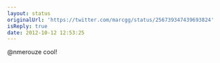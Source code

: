 ```yaml
---
layout: status
originalUrl: 'https://twitter.com/marcgg/status/256739347439693824'
isReply: true
date: 2012-10-12 12:53:25
---
```


@nmerouze cool!
